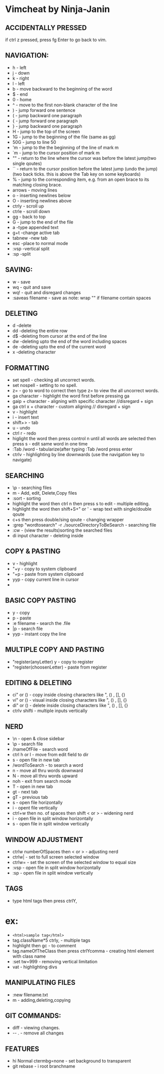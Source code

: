 # Vimcheat by Ninja-Janin

## ACCIDENTALLY PRESSED

if ctrl z pressed, press fg Enter to go back to vim.

## NAVIGATION:
* h      - left
* j      - down
* k      - right
* l      - left
* b      - move backward to the beginning of the word
* $      - end
* 0      - home
* ^      - move to the first non-blank character of the line
* )      - jump forward one sentence
* (      - jump backward one paragraph
* {      - jump forward one paragraph
* }      - jump backward one paragraph
* H      - jump to the top of the screen
* 1G     - jump to the beginning of the file (same as gg)
* 50G    - jump to line 50
* 'm     - jump to the the beginning of the line of mark m
* \`m     - jump to the cursor position of mark m
* ""     - return to the line where the cursor was before the latest jump(two single qoutes)
* \`\`     - return to the cursor position before the latest jump (undo the jump)(two back ticks. this is above the Tab key on some keyboards)
* %      - jump to the corresponding item, e.g. from an open brace to its matching closing brace.
* arrows - moving lines
* o      - inserting newlines below
* O      - inserting newlines above
* ctrly  - scroll up
* ctrle  - scroll down
* gg     - back to top
* G      - jump to the end of the file
* a          -type appended text
* g+t        -change active tab
* tabnew     -new tab
* esc        -place to normal mode
* :vsp       -vertical split
* :sp        -split


## SAVING:

* w                - save
* wq               - quit and save
* wq!              - quit and disregard changes
* :saveas filename - save as
 	note: wrap "" if filename contain spaces 

## DELETING

* d          -delete
* dd         -deleting the entire row
* d$         -deleting from cursor at the end of the line
* dw         -deleting upto the end of the word including spaces
* de         -deleting upto the end of the current word
* x          -deleting character

## FORMATTING

* set spell   - checking all uncorrect words.
* set nospell - setting to no spell.
* z=          - go to word to correct then type z= to view the all uncorrect words.
* ga character                                                                     - highlight the word first before pressing ga
* gaip + character                                                                 - aligning with specific character //disregard + sign
* ga ctrl x + character                                                            - custom aligning // disregard + sign
* v                                                                                - highlight
* i                                                                                - insert text
* shift+>                                                                          - tab
* u                                                                                - undo
* ctrl r                                                                           - redo
* higlight the word then press control n until all words are selected then press s - edit same word in one time
* :Tab /word                                                                       - tabularize(after typing :Tab /word press enter
* ctrlv                                                                            - highlighting by line downwards (use the navigation key to navigate)

## SEARCHING

* \p                                                   - searching files
* m                                                    - Add, edit, Delete,Copy files
* :sort                                                - sorting
* highlight the word then ctrl n  then press s to edit - multiple editing.
* highlight the word then shift+S+" or '               - wrap text with single/double qoute
* c+s then press double/sing qoute                     - changing wrapper
* :grep "wordtosearch" -r ./sourceDirectoryToBeSearch     - searching file
* :cw                                                  - (view the results)sorting the searched files
* di input character                                   - deleting inside

## COPY & PASTING

* v   - highlight
* "+y - copy to system clipboard
* "+p - paste from system clipboard
* yyp - copy current line in cursor
* 
## BASIC COPY PASTING

* y           - copy
* p           - paste
* :e filename - search the .file
* |p          - search file
* yyp         - instant copy the line

## MULTIPLE COPY AND PASTING

* "register(anyLetter) y   - copy to register
* "register(choosenLetter) - paste from register

## EDITING & DELETING

* ci" or ()    - copy inside closing characters like ", () , [], {}
* vi" or ()    - visual inside closing characters like ", () , [], {}
* di" or ()    - delete inside closing characters like ", () , [], {}
* ctrlv shifti - multiple inputs vertically

## NERD

* \n                                          - open & close sidebar
* \p                                          - search file
* /nameOfFile                                 - search word
* ctrl h or l                                 - move from edit field to dir
* s                                           - open file in new tab
* /wordToSearch                               - to search a word
* n                                           - move all thru words downward
* N                                           - move all thru words upward
* noh                                         - exit from search mode
* T                                           - open in new tab
* gt                                          - next tab
* gT                                          - previous tab
* s                                           - open file horizontally
* i                                           - opent file vertically
* ctrl+w then no. of spaces then shift < or > - widening nerd
* i                                           - open file in split window horizontally
* s                                           - open file in split window vertically

## WINDOW ADJUSTMENT

* ctrlw numberOfSpaces then < or > - adjusting nerd
* ctrlw|                           - set to full screen selected window
* ctrlw=                           - set the screen of the selected window to equal size
* :vsp                             - open file in split window horizontally
* :sp                              - open file in split window vertically

## TAGS

* type html tags then press ctrlY,

# ex:

* `<html>sample tag</html>`
* tag.className*5 ctrly,                   - multiple tags
* highlight then gc                        - to comment
* tag.nameOfTheClass then press ctrlYcomma - creating html element with class name
* :set tw=999                              - removing vertical limitation
* vat                                      - highlighting divs

## MANIPULATING FILES

* :new filename.txt
* m   - adding,deleting,copying

## GIT COMMANDS:

* diff         - viewing changes.
* -- .         - remove all changes

## FEATURES

* hi Normal ctermbg=none - set background to transparent
* git rebase             - i root branchname

